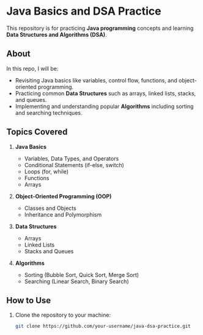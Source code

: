 # Java Basics and DSA Practice

This repository is for practicing **Java programming** concepts and learning **Data Structures and Algorithms (DSA)**. 

## About

In this repo, I will be:
- Revisiting Java basics like variables, control flow, functions, and object-oriented programming.
- Practicing common **Data Structures** such as arrays, linked lists, stacks, and queues.
- Implementing and understanding popular **Algorithms** including sorting and searching techniques.

## Topics Covered

1. **Java Basics**
   - Variables, Data Types, and Operators
   - Conditional Statements (if-else, switch)
   - Loops (for, while)
   - Functions
   - Arrays

2. **Object-Oriented Programming (OOP)**
   - Classes and Objects
   - Inheritance and Polymorphism

3. **Data Structures**
   - Arrays
   - Linked Lists
   - Stacks and Queues

4. **Algorithms**
   - Sorting (Bubble Sort, Quick Sort, Merge Sort)
   - Searching (Linear Search, Binary Search)

## How to Use

1. Clone the repository to your machine:
   ```bash
   git clone https://github.com/your-username/java-dsa-practice.git
